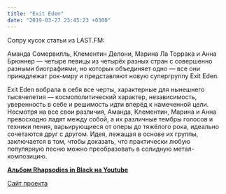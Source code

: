 ```yaml
---
title: "Exit Eden"
date: "2019-03-27 23:45:23 +0300"
---
```


Сопру кусок статьи из LAST.FM:

Аманда Сомервилль, Клементин Делони, Марина Ла Торрака и Анна Брюннер — четыре певицы из четырёх разных стран с совершенно разными биографиями, но которых объединяет одно — все они принадлежат рок-миру и представляют новую супергруппу Exit Eden.

Exit Eden вобрала в себя все черты, характерные для нынешнего тысячелетия — космополитический характер, независимость, уверенность в себе и решимость идти вперёд к намеченной цели. Несмотря на все свои различия, Аманда, Клементин, Марина и Анна превосходно ладят между собой, а их различные тембры голосов и техники пения, варьирующиеся от оперы до тяжёлого рока, идеально сочетаются друг с другом. Идея, лежащая в основе их группы, заключается в том, чтобы доказать, что практически любую популярную песню можно преобразовать в солидную метал-композицию.

**[Альбом Rhapsodies in Black на Youtube](https://www.youtube.com/playlist?list=PLoRculrVYlzAmbSX4tW7a7XsHeqaUQt0W)**

[Сайт проекта](http://exit-eden.com/)
